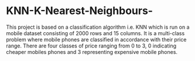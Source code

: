 # KNN-K-Nearest-Neighbours-
This project is based on a classification algorithm i.e. KNN which is run on a mobile dataset consisting of 2000 rows and 15 columns. It is a multi-class problem where mobile phones are classified in accordance with their price range. There are four classes of price ranging from 0 to 3, 0 indicating cheaper mobiles phones and 3 representing expensive mobile phones.
